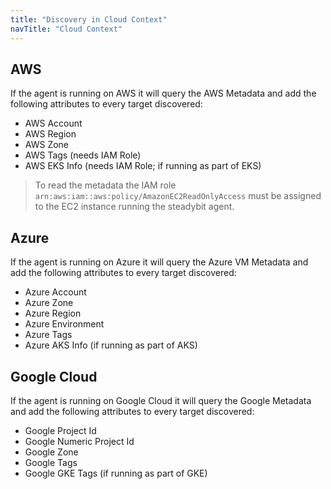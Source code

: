 ```yaml
---
title: "Discovery in Cloud Context"
navTitle: "Cloud Context"
---
```


## AWS
If the agent is running on AWS it will query the AWS Metadata and add the following attributes to every target discovered:
 * AWS Account
 * AWS Region
 * AWS Zone
 * AWS Tags (needs IAM Role)
 * AWS EKS Info (needs IAM Role; if running as part of EKS)

> To read the metadata the IAM role `arn:aws:iam::aws:policy/AmazonEC2ReadOnlyAccess` must be assigned to the EC2 instance running the steadybit agent.

## Azure

If the agent is running on Azure it will query the Azure VM Metadata and add the following attributes to every target discovered:
 * Azure Account
 * Azure Zone
 * Azure Region
 * Azure Environment
 * Azure Tags
 * Azure AKS Info (if running as part of AKS)


## Google Cloud

If the agent is running on Google Cloud it will query the Google Metadata and add the following attributes to every target discovered:
 * Google Project Id
 * Google Numeric Project Id
 * Google Zone
 * Google Tags
 * Google GKE Tags (if running as part of GKE)
